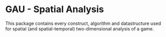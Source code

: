 # GAU - Spatial Analysis

This package contains every construct, algorithm and datastructure used for spatial (and spatial-temporal) two-dimensional analysis of a game.

